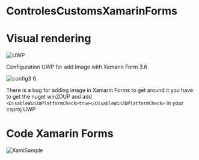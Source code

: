 # ControlesCustomsXamarinForms

# Visual rendering


![UWP](https://user-images.githubusercontent.com/20682036/54188985-227c9180-44b1-11e9-87c9-4b5e122b1299.gif)


Configuration UWP for add Image with Xamarin Form 3.6

![config3 6](https://user-images.githubusercontent.com/20682036/54189719-ad11c080-44b2-11e9-85fc-5a757d21e8a8.jpg)

There is a bug for adding image in Xamarin Forms to get around it you have to get the nuget win2DUP and add 
`<DisableWin2DPlatformCheck>true</DisableWin2DPlatformCheck>`
 in your csproj UWP


# Code Xamarin Forms

![XamlSample](https://user-images.githubusercontent.com/20682036/54189813-dc283200-44b2-11e9-933b-66eb191b1fe8.jpg)



